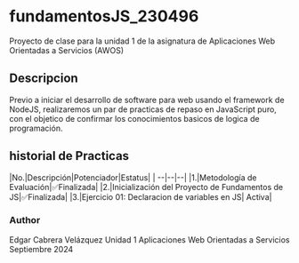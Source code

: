 # fundamentosJS_230496
Proyecto de clase para la unidad 1 de la asignatura de Aplicaciones Web Orientadas a Servicios (AWOS)

## Descripcion 

Previo a iniciar el desarrollo de software para web usando el framework de
NodeJS, realizaremos un par de practicas de repaso en JavaScript puro, con
el objetico de confirmar los conocimientos basicos de logica de 
programación.

## historial de Practicas
|No.|Descripción|Potenciador|Estatus|
| --|--|--|
|1.|Metodología de Evaluación|✅Finalizada|
|2.|Inicialización del Proyecto de Fundamentos de JS|✅Finalizada|
|3.|Ejercicio 01: Declaracion de variables en JS| Activa|


### Author
Edgar Cabrera Velázquez
Unidad 1
Aplicaciones Web Orientadas a Servicios
Septiembre 2024
